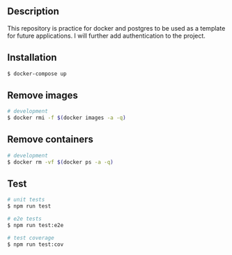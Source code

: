 ## Description

This repository is practice for docker and postgres to be used as a template for future applications. I will further add authentication to the project. 

## Installation

```bash
$ docker-compose up
```

## Remove images 

```bash
# development
$ docker rmi -f $(docker images -a -q)
```

## Remove containers

```bash
# development
$ docker rm -vf $(docker ps -a -q)
```

## Test

```bash
# unit tests
$ npm run test

# e2e tests
$ npm run test:e2e

# test coverage
$ npm run test:cov
```